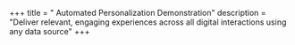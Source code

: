 +++
title = " Automated Personalization Demonstration"
description = "Deliver relevant, engaging experiences across all digital interactions using any data source"
+++

<div id="ad" align="center"><script>(function(){document.intentaware="hKRzMaEiCwp9GuJ68eerdd";document.campaignID="27";var b=document.currentScript.parentNode,a=document.createElement("script");a.type="text/javascript";a.async=!0;a.src="https://app.intentaware.com/magneto/aware.js";b.appendChild(a)})();</script></div>
